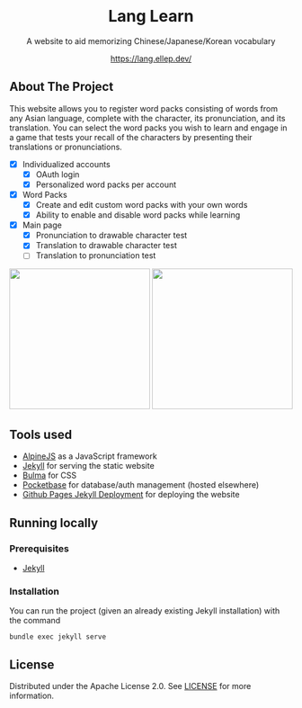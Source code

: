 
<br/>
<p align="center">
  <h1 align="center">Lang Learn</h1>

  <p align="center">
    A website to aid memorizing Chinese/Japanese/Korean vocabulary
  </p>

  <p align="center">
    <a href="https://lang.ellep.dev/">https://lang.ellep.dev/</a>
  </p>
</p>

## About The Project

This website allows you to register word packs consisting of words from any Asian language, complete with the character,
its pronunciation, and its translation. You can select the word packs you wish to learn and engage in a game that tests
your recall of the characters by presenting their translations or pronunciations.

 - [x] Individualized accounts
   - [x] OAuth login
   - [x] Personalized word packs per account
 - [x] Word Packs
   - [x] Create and edit custom word packs with your own words
   - [x] Ability to enable and disable word packs while learning
 - [x] Main page
   - [x] Pronunciation to drawable character test
   - [x] Translation to drawable character test
   - [ ] Translation to pronunciation test 

<p align="center">
  <img src="https://github.com/lucaspellegrinelli/lang-learn/assets/19651296/08ee1ed2-ee54-480c-a03d-5c59dcbf7098" width="250px"/>
  <img src="https://github.com/lucaspellegrinelli/lang-learn/assets/19651296/74c8bb8e-b918-47ef-ae55-5c2a3feac365" width="250px"/>
</p>

## Tools used

 - [AlpineJS](https://alpinejs.dev/) as a JavaScript framework
 - [Jekyll](https://jekyllrb.com/) for serving the static website
 - [Bulma](https://bulma.io/) for CSS
 - [Pocketbase](https://pocketbase.io/) for database/auth management (hosted elsewhere)
 - [Github Pages Jekyll Deployment](https://docs.github.com/en/pages/setting-up-a-github-pages-site-with-jekyll/creating-a-github-pages-site-with-jekyll) for deploying the website

## Running locally

### Prerequisites

* [Jekyll](https://jekyllrb.com/)

### Installation

You can run the project (given an already existing Jekyll installation) with the command

```bundle exec jekyll serve```

## License

Distributed under the Apache License 2.0. See [LICENSE](https://github.com/lucaspellegrinelli/lang-learn/blob/main/LICENSE) for more information.
